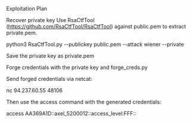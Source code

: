 Exploitation Plan

Recover private key
Use RsaCtfTool (https://github.com/RsaCtfTool/RsaCtfTool) against public.pem to extract private.pem.


python3 RsaCtfTool.py --publickey public.pem --attack wiener --private

Save the private key as private.pem

Forge credentials with the private key and forge_creds.py

Send forged credentials via netcat:


nc 94.237.60.55 48106


Then use the access command with the generated credentials:

access AA369A1D::axel_5200012::access_level:FFF::<signature>
